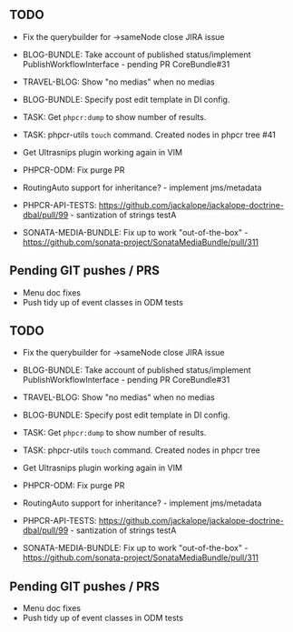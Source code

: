 

TODO
----

 - Fix the querybuilder for ->sameNode close JIRA issue

 - BLOG-BUNDLE: Take account of published status/implement PublishWorkflowInterface - pending PR CoreBundle#31
 
 - TRAVEL-BLOG: Show "no medias" when no medias

 - BLOG-BUNDLE: Specify post edit template in DI config.

 - TASK: Get `phpcr:dump` to show number of results.

 - TASK: phpcr-utils `touch` command. Created nodes in phpcr tree #41

 - Get Ultrasnips plugin working again in VIM
 
 - PHPCR-ODM: Fix purge PR

 - RoutingAuto support for inheritance? - implement jms/metadata

 - PHPCR-API-TESTS: https://github.com/jackalope/jackalope-doctrine-dbal/pull/99 - santization of strings testA

 - SONATA-MEDIA-BUNDLE: Fix up to work "out-of-the-box" - https://github.com/sonata-project/SonataMediaBundle/pull/311


Pending GIT pushes / PRS
------------------------

 - Menu doc fixes
 - Push tidy up of event classes in ODM tests


TODO
----

 - Fix the querybuilder for ->sameNode close JIRA issue

 - BLOG-BUNDLE: Take account of published status/implement PublishWorkflowInterface - pending PR CoreBundle#31
 
 - TRAVEL-BLOG: Show "no medias" when no medias

 - BLOG-BUNDLE: Specify post edit template in DI config.

 - TASK: Get `phpcr:dump` to show number of results.

 - TASK: phpcr-utils `touch` command. Created nodes in phpcr tree

 - Get Ultrasnips plugin working again in VIM
 
 - PHPCR-ODM: Fix purge PR

 - RoutingAuto support for inheritance? - implement jms/metadata

 - PHPCR-API-TESTS: https://github.com/jackalope/jackalope-doctrine-dbal/pull/99 - santization of strings testA

 - SONATA-MEDIA-BUNDLE: Fix up to work "out-of-the-box" - https://github.com/sonata-project/SonataMediaBundle/pull/311


Pending GIT pushes / PRS
------------------------

 - Menu doc fixes
 - Push tidy up of event classes in ODM tests

